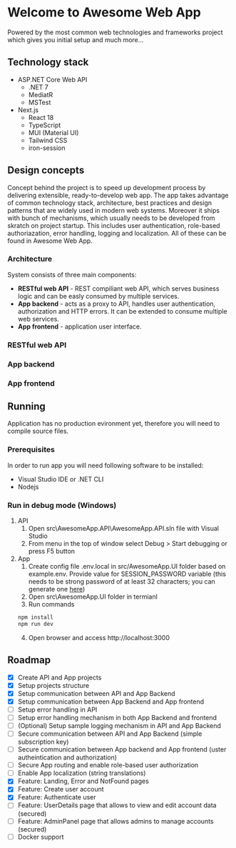 # Welcome to Awesome Web App

Powered by the most common web technologies and frameworks project which gives you initial setup and much more...

## Technology stack

- ASP.NET Core Web API
  - .NET 7
  - MediatR
  - MSTest
- Next.js
  - React 18
  - TypeScript
  - MUI (Material UI)
  - Tailwind CSS
  - iron-session

## Design concepts

Concept behind the project is to speed up development process by delivering extensible, ready-to-develop web app. The app takes advantage of common technology stack, architecture, best practices and design patterns that are widely used in modern web systems. Moreover it ships with bunch of mechanisms, which usually needs to be developed from skratch on project startup. This includes user authentication, role-based authoriazation, error handling, logging and localization. All of these can be found in Awesome Web App.

### Architecture

System consists of three main components: 
- **RESTful web API** - REST compiliant web API, which serves business logic and can be easly consumed by multiple services.
- **App backend** - acts as a proxy to API, handles user authentication, authorization and HTTP errors. It can be extended to consume multiple web services. 
- **App frontend** - application user interface.

### RESTful web API

### App backend

### App frontend

## Running

Application has no production evironment yet, therefore you will need to compile source files.

### Prerequisites

In order to run app you will need following software to be installed:
- Visual Studio IDE or .NET CLI
- Nodejs

### Run in debug mode (Windows)

1. API
    1. Open src\AwesomeApp.API\AwesomeApp.API.sln file with Visual Studio
    2. From menu in the top of window select Debug > Start debugging or press F5 button
2. App
    1. Create config file .env.local in src/AwesomeApp.UI folder based on example.env. Provide value for SESSION_PASSWORD variable (this needs to be strong password of at least 32 characters; you can generate one [here](https://1password.com/password-generator/))
    2. Open src\AwesomeApp.UI folder in termianl
    3. Run commands 
    ``` bash
    npm install
    npm run dev
    ```
    4. Open browser and access http://localhost:3000

## Roadmap

- [x] Create API and App projects
- [x] Setup projects structure
- [x] Setup communication between API and App Backend
- [x] Setup communication between App Backend and App frontend
- [ ] Setup error handling in API
- [ ] Setup error handling mechanism in both App Backend and frontend
- [ ] (Optional) Setup sample logging mechanism in API and App Backend
- [ ] Secure communication between API and App Backend (simple subscription key)
- [ ] Secure communication between App backend and App frontend (uster autheintication and authorization)
- [ ] Secure App routing and enable role-based user authorization
- [ ] Enable App localization (string translations)
- [x] Feature: Landing, Error and NotFound pages
- [x] Feature: Create user account
- [x] Feature: Authenticate user
- [ ] Feature: UserDetails page that allows to view and edit account data (secured)
- [ ] Feature: AdminPanel page that allows admins to manage accounts (secured)
- [ ] Docker support
